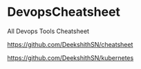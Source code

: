 # DevopsCheatsheet
All Devops Tools Cheatsheet 

https://github.com/DeekshithSN/cheatsheet

https://github.com/DeekshithSN/kubernetes
